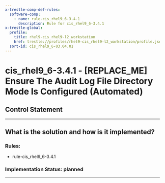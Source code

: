```yaml
---
x-trestle-comp-def-rules:
  software-comp:
    - name: rule-cis_rhel9_6-3.4.1
      description: Rule for cis_rhel9_6-3.4.1
x-trestle-global:
  profile:
    title: rhel9-cis_rhel9-l2_workstation
    href: trestle://profiles/rhel9-cis_rhel9-l2_workstation/profile.json
  sort-id: cis_rhel9_6-03.04.01
---
```


# cis_rhel9_6-3.4.1 - \[REPLACE_ME\] Ensure The Audit Log File Directory Mode Is Configured (Automated)

## Control Statement

______________________________________________________________________

## What is the solution and how is it implemented?

<!-- For implementation status enter one of: implemented, partial, planned, alternative, not-applicable -->

<!-- Note that the list of rules under ### Rules: is read-only and changes will not be captured after assembly to JSON -->

<!-- Add control implementation description here for control: cis_rhel9_6-3.4.1 -->

### Rules:

  - rule-cis_rhel9_6-3.4.1

### Implementation Status: planned

______________________________________________________________________
